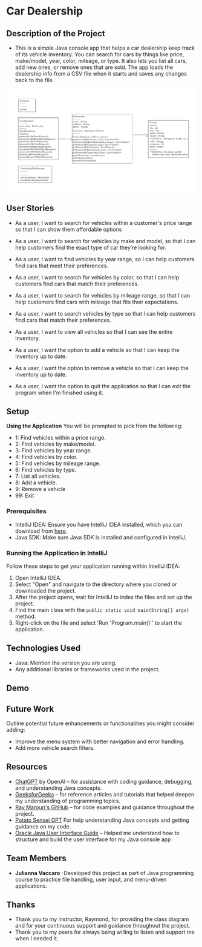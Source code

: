 # Car Dealership

## Description of the Project

- This is a simple Java console app that helps a car dealership keep track of its vehicle inventory. You can search for cars by things like price, make/model, year, color, mileage, or type. It also lets you list all cars, add new ones, or remove ones that are sold. The app loads the dealership info from a CSV file when it starts and saves any changes back to the file.

![class diagram.png](Class%20Diagram/class%20diagram.png)

## User Stories

- As a user, I want to search for vehicles within a customer's price range so that I can show them affordable options

- As a user, I want to search for vehicles by make and model, so that I can help customers find the exact type of car they’re looking for.

- As a user, I want to find vehicles by year range, so I can help customers find cars that meet their preferences.

- As a user, I want to search for vehicles by color, so that I can help customers find cars that match their preferences.

- As a user, I want to search for vehicles by mileage range, so that I can help customers find cars with mileage that fits their expectations.

- As a user, I want to search vehicles by type so that I can help customers find cars that match their preferences.

- As a user, I want to view all vehicles so that I can see the entire inventory.

- As a user, I want the option to add a vehicle so that I can keep the inventory up to date.

- As a user, I want the option to remove a vehicle so that I can keep the inventory up to date.

- As a user, I want the option to quit the application so that I can exit the program when I'm finished using it.
## Setup
**Using the Application**
You will be prompted to pick from the following:

- 1: Find vehicles within a price range.
- 2: Find vehicles by make/model.
- 3: Find vehicles by year range.
- 4: Find vehicles by color.
- 5: Find vehicles by mileage range.
- 6: Find vehicles by type.
- 7: List all vehicles.
- 8: Add a vehicle.
- 9: Remove a vehicle
- 99: Exit

### Prerequisites

- IntelliJ IDEA: Ensure you have IntelliJ IDEA installed, which you can download from [here](https://www.jetbrains.com/idea/download/).
- Java SDK: Make sure Java SDK is installed and configured in IntelliJ.

### Running the Application in IntelliJ

Follow these steps to get your application running within IntelliJ IDEA:

1. Open IntelliJ IDEA.
2. Select "Open" and navigate to the directory where you cloned or downloaded the project.
3. After the project opens, wait for IntelliJ to index the files and set up the project.
4. Find the main class with the `public static void main(String[] args)` method.
5. Right-click on the file and select 'Run 'Program.main()'' to start the application.

## Technologies Used

- Java: Mention the version you are using.
- Any additional libraries or frameworks used in the project.

## Demo



## Future Work

Outline potential future enhancements or functionalities you might consider adding:

- Improve the menu system with better navigation and error handling.
- Add more vehicle search filters.

## Resources

- [ChatGPT](https://openai.com/chatgpt) by OpenAI – for assistance with coding guidance, debugging, and understanding Java concepts.
- [GeeksforGeeks](https://www.geeksforgeeks.org/) – for reference articles and tutorials that helped deepen my understanding of programming topics.
- [Ray Maroun's GitHub](https://github.com/RayMaroun) – for code examples and guidance throughout the project.
- [Potato Sensei GPT](https://chatgpt.com/g/g-681d378b0c90819197b16e49abe384ec-potato-sensei) For help understanding Java concepts and getting guidance on my code.
- [Oracle Java User Interface Guide](https://www.oracle.com/java/technologies/jpl1-building-userinterface.html) – Helped me understand how to structure and build the user interface for my Java console app
## Team Members

- **Julianna Vaccaro** -Developed this project as part of Java programming course to practice file handling, user input, and menu-driven applications.


## Thanks

- Thank you to my instructor, Raymond, for providing the class diagram and for your continuous support and guidance throughout the project.
- Thank you to my peers for always being willing to listen and support me when I needed it.
 